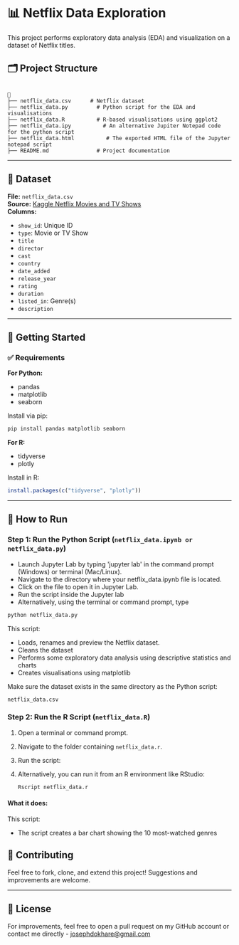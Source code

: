 # 📊 Netflix Data Exploration

This project performs exploratory data analysis (EDA) and visualization on a dataset of Netflix titles. 

## 🗂️ Project Structure

```

📁 
├── netflix_data.csv      # Netflix dataset
├── netflix_data.py         # Python script for the EDA and visualisations
├── netflix_data.R          # R-based visualisations using ggplot2
├── netflix_data.ipy          # An alternative Jupiter Notepad code for the python script
├── netflix_data.html          # The exported HTML file of the Jupyter notepad script
├── README.md               # Project documentation

````

---

## 📄 Dataset

**File:** `netflix_data.csv`  
**Source:** [Kaggle Netflix Movies and TV Shows](https://www.kaggle.com/datasets/shivamb/netflix-shows)  
**Columns:**
- `show_id`: Unique ID
- `type`: Movie or TV Show
- `title`
- `director`
- `cast`
- `country`
- `date_added`
- `release_year`
- `rating`
- `duration`
- `listed_in`: Genre(s)
- `description`

---

## 🚀 Getting Started

### ✅ Requirements

**For Python:**
- pandas
- matplotlib
- seaborn

Install via pip:

```bash
pip install pandas matplotlib seaborn
````

**For R:**

* tidyverse
* plotly

Install in R:

```R
install.packages(c("tidyverse", "plotly"))
```

---


## 🚀 How to Run

### Step 1: Run the Python Script (`netflix_data.ipynb or netflix_data.py`)
* Launch Jupyter Lab by typing 'jupyter lab' in the command prompt (Windows) or terminal (Mac/Linux).
* Navigate to the directory where your netflix_data.ipynb file is located.
* Click on the file to open it in Jupyter Lab.
* Run the script inside the Jupyter lab
* Alternatively, using the terminal or command prompt, type
```bash
python netflix_data.py
```

This script:

* Loads, renames and preview the Netflix dataset.
* Cleans the dataset
* Performs some exploratory data analysis using descriptive statistics and charts
* Creates visualisations using matplotlib


Make sure the dataset exists in the same directory as the Python script:

```
netflix_data.csv
```

### Step 2: Run the R Script (`netflix_data.R`)

1. Open a terminal or command prompt.
2. Navigate to the folder containing `netflix_data.r`.
3. Run the script:
4. Alternatively, you can run it from an R environment like RStudio:


   ```r
   Rscript netflix_data.r
   ```

#### What it does:

This script:

* The script creates a bar chart showing the 10 most-watched genres





## 🤝 Contributing

Feel free to fork, clone, and extend this project! Suggestions and improvements are welcome.

---

## 📄 License

For improvements, feel free to open a pull request on my GitHub account or contact me directly - josephdokhare@gmail.com



